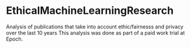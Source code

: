 # EthicalMachineLearningResearch
Analysis of publications that take into account ethic/fairnesss and privacy over the last 10 years
This analysis was done as part of a paid work trial at Epoch.
